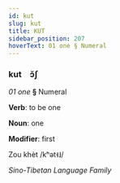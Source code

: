 ```yaml
---
id: kut
slug: kut
title: KUT
sidebar_position: 207
hoverText: 01 one § Numeral
---
```


### kut&emsp;<span kind="abugida">ɔ̆ʃ</span>

*01 one* **§** Numeral

**Verb**: to be one

**Noun**: one

**Modifier**: first

Zou khèt /kʰət˧˩/

*Sino-Tibetan Language Family*